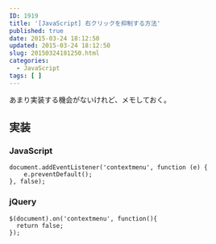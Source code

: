 ```yaml
---
ID: 1919
title: '[JavaScript] 右クリックを抑制する方法'
published: true
date: 2015-03-24 18:12:50
updated: 2015-03-24 18:12:50
slug: 20150324181250.html
categories:
  - JavaScript
tags: [ ]
---
```

あまり実装する機会がないけれど、メモしておく。
<!--more-->

## 実装
### JavaScript

```language-javascript
document.addEventListener('contextmenu', function (e) {
    e.preventDefault();
}, false);
```

### jQuery

```language-javascript
$(document).on('contextmenu', function(){
  return false;
});
```